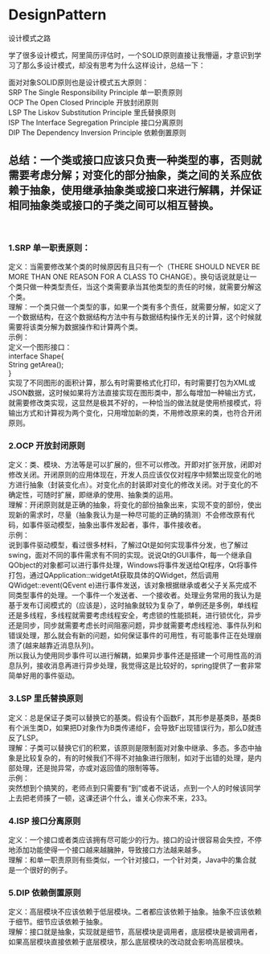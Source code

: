 # DesignPattern
设计模式之路

学了很多设计模式，阿里简历评估时，一个SOLID原则直接让我懵逼，才意识到学习了那么多设计模式，却没有思考为什么这样设计，总结一下：<br>

面对对象SOLID原则也是设计模式五大原则：<br>
SRP The Single Responsibility Principle	单一职责原则<br>
OCP The Open Closed Principle		开放封闭原则<br>
LSP The Liskov Substitution Principle	里氏替换原则<br>
ISP The Interface Segregation Principle	接口分离原则<br>
DIP The Dependency Inversion Principle	依赖倒置原则<br>

## 总结：一个类或接口应该只负责一种类型的事，否则就需要考虑分解；对变化的部分抽象，类之间的关系应依赖于抽象，使用继承抽象类或接口来进行解耦，并保证相同抽象类或接口的子类之间可以相互替换。<br>
<br>

### 1.SRP 单一职责原则：<br>
定义：当需要修改某个类的时候原因有且只有一个（THERE SHOULD NEVER BE MORE THAN ONE REASON FOR A CLASS TO CHANGE）。换句话说就是让一个类只做一种类型责任，当这个类需要承当其他类型的责任的时候，就需要分解这个类。 <br>
理解：一个类只做一个类型的事，如果一个类有多个责任，就需要分解，如定义了一个数据结构，在这个数据结构方法中有与数据结构操作无关的计算，这个时候就需要将该类分解为数据操作和计算两个类。<br>
示例：<br>
定义一个图形接口：<br>
interface Shape{<br>
   String getArea();<br>
}<br>
实现了不同图形的面积计算，那么有时需要格式化打印，有时需要打包为XML或JSON数据，这时候如果将方法直接实现在图形类中，那么每增加一种输出方式，就需要修改类实现，这显然是极其不好的，一种恰当的做法就是使用桥接模式，将输出方式和计算视为两个变化，只用增加新的类，不用修改原来的类，也符合开闭原则。<br>

### 2.OCP 开放封闭原则<br>
定义：类、模块、方法等是可以扩展的，但不可以修改。开即对扩张开放，闭即对修改关闭。开闭原则的应用体现在，开发人员应该仅仅对程序中频繁出现变化的地方进行抽象（封装变化点）。对变化点的封装即对变化的修改关闭。对于变化的不确定性，可随时扩展，即继承的使用、抽象类的运用。<br>
理解：开闭原则就是正确的抽象，将变化的部份抽象出来，实现不变的部份，使出现新的需求时，尽量（抽象我认为是一种尽可能的正确的猜测）不会修改原有代码，如事件驱动模型，抽象出事件发起者，事件，事件接收者。<br>
示例：<br>
说到事件驱动模型，看过很多材料，了解过Qt是如何实现事件分发，也了解过swing，面对不同的事件需求有不同的实现。说说Qt的GUI事件，每一个继承自QObject的对象都可以进行事件处理，Windows将事件发送给Qt程序，Qt将事件打包，通过QApplication::widgetAt获取具体的QWidget，然后调用QWidget::event(QEvent e)进行事件发送，该对象根据继承或者父子关系完成不同类型事件的处理。一个事件一个发送者、一个接收者。处理业务常用的我认为是基于发布订阅模式的（应该是），这时抽象就较为复杂了，单例还是多例，单线程还是多线程，多线程就需要考虑线程安全，考虑锁的性能损耗，进行锁优化，异步还是同步，同步就需要考虑长时间阻塞问题，异步就需要考虑线程池、事件队列和错误处理，那么就会有新的问题，如何保证事件的可用性，有可能事件正在处理崩溃了(越来越靠近消息队列)。<br>
所以我认为使用同步事件可以进行解耦，如果异步事件还是搭建一个可用性高的消息队列，接收消息再进行异步处理，我觉得这是比较好的，spring提供了一套非常简单好用的事件驱动。<br>

### 3.LSP 里氏替换原则<br>
定义：总是保证子类可以替换它的基类。假设有个函数F，其形参是基类B，基类B有个派生类D，如果把D对象作为B类传递给F，会导致F出现错误行为，那么D就违反了LSP。<br>
理解：子类可以替换它们的积累，该原则是限制面对对象中继承、多态。多态中抽象是比较复杂的，有的时候我们不得不对抽象进行限制，如对于出错的处理，是内部处理，还是抛异常，亦或对返回值的限制等等。<br>
示例：<br>
突然想到个搞笑的，老师点到只需要有“到”或者不说话，点到一个人的时候该同学上去把老师揍了一顿，这课还讲个什么，谁关心你来不来，233。<br>

### 4.ISP 接口分离原则<br>
定义：一个接口或者类应该拥有尽可能少的行为。接口的设计很容易会失控，不停地添加功能使得一个接口越来越臃肿，导致接口方法越来越多。<br>
理解：和单一职责原则有些类似，一个针对接口，一个针对类，Java中的集合就是一个很好的例子。<br>

### 5.DIP 依赖倒置原则<br>
定义：高层模块不应该依赖于低层模块。二者都应该依赖于抽象。抽象不应该依赖于细节。细节应该依赖于抽象。<br>
理解：接口就是抽象，实现就是细节，高层模块是调用者，底层模块是被调用者，如果高层模块直接依赖于底层模块，那么底层模块的改动就会影响高层模块。<br>


